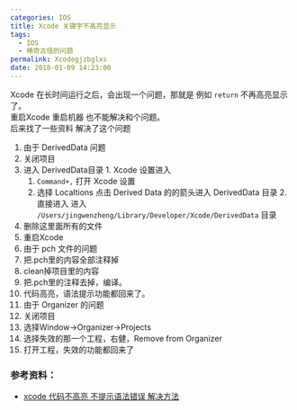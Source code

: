 ```yaml
---
categories: IOS
title: Xcode 关键字不高亮显示
tags:
  - IOS
  - 稀奇古怪的问题
permalink: Xcodegjzbglxs
date: 2018-01-09 14:23:00
---
```


Xcode 在长时间运行之后，会出现一个问题，那就是 例如 `return` 不再高亮显示了。   
重启Xcode 重启机器 也不能解决和个问题。     
后来找了一些资料 解决了这个问题

<!--more-->

1. 由于 DerivedData 问题
  1. 关闭项目
  2. 进入 DerivedData目录
    1. Xcode 设置进入
      1. `Command+,` 打开 Xcode 设置
      2. 选择 Localtions 点击 Derived Data 的的箭头进入 DerivedData 目录
    2. 直接进入
      进入 `/Users/jingwenzheng/Library/Developer/Xcode/DerivedData` 目录
  3. 删除这里面所有的文件
  4. 重启Xcode
2. 由于 pch 文件的问题
  1. 把.pch里的内容全部注释掉
  2. clean掉项目里的内容
  3. 把.pch里的注释去掉，编译。
  4. 代码高亮，语法提示功能都回来了。
3. 由于 Organizer 的问题
  1. 关闭项目
  2. 选择Window->Organizer->Projects
  3. 选择失效的那一个工程，右健，Remove from Organizer
  4. 打开工程，失效的功能都回来了

### 参考资料：
* [xcode 代码不高亮 不提示语法错误 解决方法](http://blog.csdn.net/liyun123gx/article/details/51544402)
